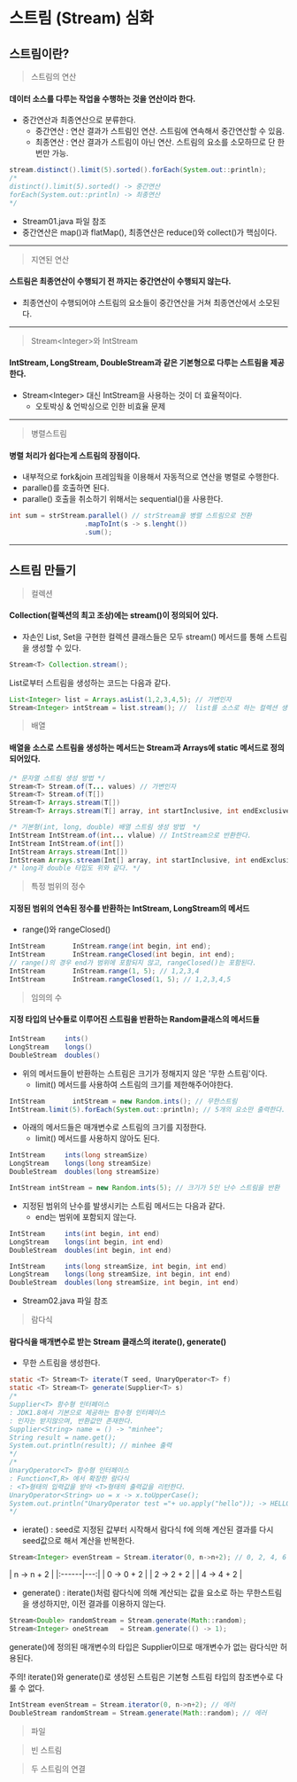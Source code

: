 # 스트림 (Stream) 심화

## 스트림이란?
> 스트림의 연산
#### 데이터 소스를 다루는 작업을 수행하는 것을 연산이라 한다.
* 중간연산과 최종연산으로 분류한다.
    * 중간연산 : 연산 결과가 스트림인 연산. 스트림에 연속해서 중간연산할 수 있음.
    * 최종연산 : 연산 결과가 스트림이 아닌 연산. 스트림의 요소를 소모하므로 단 한번만 가능.
```java
stream.distinct().limit(5).sorted().forEach(System.out::println);
/* 
distinct().limit(5).sorted() -> 중간연산
forEach(System.out::println) -> 최종연산
*/
```
* Stream01.java 파일 참조
* 중간연산은 map()과 flatMap(), 최종연산은 reduce()와 collect()가 핵심이다.

***

> 지연된 연산
#### 스트림은 최종연산이 수행되기 전 까지는 중간연산이 수행되지 않는다.
* 최종연산이 수행되어야 스트림의 요소들이 중간연산을 거쳐 최종연산에서 소모된다.
***
> Stream\<Integer>와 IntStream
#### IntStream, LongStream, DoubleStream과 같은 기본형으로 다루는 스트림을 제공한다.
* Stream\<Integer> 대신 IntStream을 사용하는 것이 더 효율적이다.
    * 오토박싱 & 언박싱으로 인한 비효율 문제
***
> 병렬스트림
#### 병렬 처리가 쉽다는게 스트림의 장점이다.
* 내부적으로 fork&join 프레임웍을 이용해서 자동적으로 연산을 병렬로 수행한다.
* paralle()를 호출하면 된다.
* paralle() 호출을 취소하기 위해서는 sequential()을 사용한다.
```java
int sum = strStream.parallel() // strStream을 병렬 스트림으로 전환
                   .mapToInt(s -> s.lenght())
                   .sum();
```
***
## 스트림 만들기
> 컬렉션
#### Collection(컬렉션의 최고 조상)에는 stream()이 정의되어 있다.
* 자손인 List, Set을 구현한 컬렉션 클래스들은 모두 stream() 메서드를 통해 스트림을 생성할 수 있다.
```java
Stream<T> Collection.stream();
```
List로부터 스트림을 생성하는 코드는 다음과 같다.
```java
List<Integer> list = Arrays.asList(1,2,3,4,5); // 가변인자
Stream<Integer> intStream = list.stream(); //  list를 소스로 하는 컬렉션 생성
```
> 배열
#### 배열을 소스로 스트림을 생성하는 메서드는 Stream과 Arrays에 static 메서드로 정의되어있다.

```java
/* 문자열 스트림 생성 방법 */
Stream<T> Stream.of(T... values) // 가변인자
Stream<T> Stream.of(T[])
Stream<T> Arrays.stream(T[])
Stream<T> Arrays.stream(T[] array, int startInclusive, int endExclusive)
```
```java
/* 기본형(int, long, double) 배열 스트림 생성 방법  */
IntStream IntStream.of(int... vlalue) // IntStream으로 반환한다.
IntStream IntStream.of(int[])
IntStream Arrays.stream(Int[])
IntStream Arrays.stream(Int[] array, int startInclusive, int endExclusive)
/* long과 double 타입도 위와 같다. */
```
> 특정 범위의 정수
#### 지정된 범위의 연속된 정수를 반환하는 IntStream, LongStream의 메서드
* range()와 rangeClosed()
```java
IntStream       InStream.range(int begin, int end);
IntStream       InStream.rangeClosed(int begin, int end);
// range()의 경우 end가 범위에 포함되지 않고, rangeClosed()는 포함된다.
IntStream       InStream.range(1, 5); // 1,2,3,4
IntStream       InStream.rangeClosed(1, 5); // 1,2,3,4,5
```
> 임의의 수
#### 지정 타입의 난수들로 이루어진 스트림을 반환하는 Random클래스의 메서드들
```java
IntStream     ints()
LongStream    longs()
DoubleStream  doubles()
```
* 위의 메서드들이 반환하는 스트림은 크기가 정해지지 않은 '무한 스트림'이다.
    * limit() 메서드를 사용하여 스트림의 크기를 제한해주어야한다.
```java
IntStream       intStream = new Random.ints(); // 무한스트림
IntStream.limit(5).forEach(System.out::println); // 5개의 요소만 출력한다.
```
* 아래의 메서드들은 매개변수로 스트림의 크기를 지정한다.
    * limit() 메서드를 사용하지 않아도 된다.
```java
IntStream     ints(long streamSize)
LongStream    longs(long streamSize)
DoubleStream  doubles(long streamSize)

IntStream intStream = new Random.ints(5); // 크기가 5인 난수 스트림을 반환
```
* 지정된 범위의 난수를 발생시키는 스트림 메서드는 다음과 같다.
    * end는 범위에 포함되지 않는다.
```java
IntStream     ints(int begin, int end)
LongStream    longs(int begin, int end)
DoubleStream  doubles(int begin, int end)

IntStream     ints(long streamSize, int begin, int end)
LongStream    longs(long streamSize, int begin, int end)
DoubleStream  doubles(long streamSize, int begin, int end)
```
* Stream02.java 파일 참조
> 람다식
#### 람다식을 매개변수로 받는 Stream 클래스의 iterate(), generate()
* 무한 스트림을 생성한다.
```java
static <T> Stream<T> iterate(T seed, UnaryOperator<T> f)
static <T> Stream<T> generate(Supplier<T> s)
/*
Supplier<T> 함수형 인터페이스
: JDK1.8에서 기본으로 제공하는 함수형 인터페이스
: 인자는 받지않으며, 반환값만 존재한다.
Supplier<String> name = () -> "minhee";  
String result = name.get();
System.out.println(result); // minhee 출력
*/
/*
UnaryOperator<T> 함수형 인터페이스
: Function<T,R> 에서 확장한 람다식
: <T>형태의 입력값을 받아 <T>형태의 출력값을 리턴한다.
UnaryOperator<String> uo = x -> x.toUpperCase();
System.out.println("UnaryOperator test ="+ uo.apply("hello")); -> HELLO 출력
*/
```
* ierate() : seed로 지정된 값부터 시작해서 람다식 f에 의해 계산된 결과를 다시 seed값으로 해서 계산을 반복한다.
```java
Stream<Integer> evenStream = Stream.iterator(0, n->n+2); // 0, 2, 4, 6 ... 
```
| n -> n + 2 |
|:------|---:|
| 0 -> 0 + 2 |
| 2 -> 2 + 2 |
| 4 -> 4 + 2 |

* generate() : iterate()처럼 람다식에 의해 계산되는 값을 요소로 하는 무한스트림을 생성하지만, 이전 결과를 이용하지 않는다.
```java
Stream<Double> randomStream = Stream.generate(Math::random);
Stream<Integer> oneStream   = Stream.generate(() -> 1);
```
generate()에 정의된 매개변수의 타입은 Supplier이므로 매개변수가 없는 람다식만 허용된다.

주의! iterate()와 generate()로 생성된 스트림은 기본형 스트림 타입의 참조변수로 다룰 수 없다.
```java
IntStream evenStream = Stream.iterator(0, n->n+2); // 에러
DoubleStream randomStream = Stream.generate(Math::random); // 에러
``` 
> 파일

> 빈 스트림

> 두 스트림의 연결